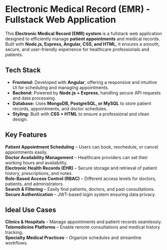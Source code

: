 # Electronic Medical Record (EMR) - Fullstack Web Application

This **Electronic Medical Record (EMR) system** is a fullstack web application designed to efficiently manage **patient appointments** and medical records. Built with **Node.js, Express, Angular, CSS, and HTML**, it ensures a smooth, secure, and user-friendly experience for healthcare professionals and patients.

## Tech Stack
- **Frontend:** Developed with **Angular**, offering a responsive and intuitive UI for scheduling and managing appointments.  
- **Backend:** Powered by **Node.js + Express**, handling secure API requests and data processing.  
- **Database:** Uses **MongoDB, PostgreSQL, or MySQL** to store patient records, appointments, and doctor schedules.  
- **Styling:** Built with **CSS + HTML** to ensure a professional and clean design.  

## Key Features
**Patient Appointment Scheduling** – Users can book, reschedule, or cancel appointments easily.  
**Doctor Availability Management** – Healthcare providers can set their working hours and availability.  
**Electronic Health Records (EHR)** – Secure storage and retrieval of patient history, prescriptions, and notes.  
**Role-Based Access Control (RBAC)** – Different access levels for doctors, patients, and administrators.  
**Search & Filtering** – Easily find patients, doctors, and past consultations.  
**Secure Authentication** – JWT-based login system ensuring data privacy.  

## Ideal Use Cases
**Clinics & Hospitals** – Manage appointments and patient records seamlessly.  
**Telemedicine Platforms** – Enable remote consultations and medical history tracking.  
**Specialty Medical Practices** – Organize schedules and streamline workflows.  


